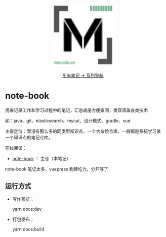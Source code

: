 <p align="center">
  <a href="https://github.com/zq99299/repository-summary" target="_blank">
     <img width="200" src="./docs/.vuepress/public/mlogo.svg" alt="logo">
  </a>
  <br/>
  <br/>
  <a href="https://github.com/zq99299/repository-summary" target="_blank"> 
    所有笔记 → 系列导航
  </a>
</p>

# note-book
用来记录工作和学习过程中的笔记，汇总成册方便查阅，类容涵盖各类技术

如：java、git、elasticsearch、mycat、设计模式、gradle、vue

主要定位：暂没有那么多的同类型知识点，一个大杂烩仓库，一般都是系统学习某一个知识点的笔记仓库。

在线阅读：

- [note-book](https://luckmaosh.github.io) ： 主仓（本笔记）
<!-- - [note-book2](https://zq99299.github.io/note-book2/) ： 第 2 分仓 -->

  note-book 笔记太多，vuepress 构建吃力，分开写了

## 运行方式

- 写作预览：

  yarn docs:dev
- 打包发布：

  yarn docs:build
